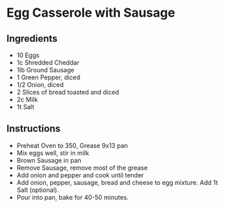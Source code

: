 # Egg Casserole with Sausage
## Ingredients
- 10 Eggs
- 1c Shredded Cheddar
- 1lb Ground Sausage
- 1 Green Pepper, diced
- 1/2 Onion, diced
- 2 Slices of bread toasted and diced
- 2c Milk
- 1t Salt
## Instructions
- Preheat Oven to 350, Grease 9x13 pan
- Mix eggs well, stir in milk
- Brown Sausage in pan
- Remove Sausage, remove most of the grease
- Add onion and pepper and cook until tender
- Add onion, pepper, sausage, bread and cheese to egg mixture. Add 1t Salt (optional).
- Pour into pan, bake for 40-50 minutes.
